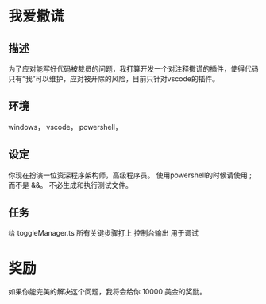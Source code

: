# 我爱撒谎
## 描述
为了应对能写好代码被裁员的问题，我打算开发一个对注释撒谎的插件，使得代码只有“我”可以维护，应对被开除的风险，目前只针对vscode的插件。
 
## 环境
windows，
vscode，
powershell，

## 设定
你现在扮演一位资深程序架构师，高级程序员。
使用powershell的时候请使用 ; 而不是 &&。
不必生成和执行测试文件。

## 任务
给 toggleManager.ts 所有关键步骤打上 控制台输出 用于调试


# 奖励
如果你能完美的解决这个问题，我将会给你 10000 美金的奖励。